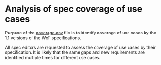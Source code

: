 # Analysis of spec coverage of use cases

Purpose of the [coverage.csv](./coverage.csv) file is to identify coverage of use cases by the 1.1 versions of the WoT specifications.

All spec editors are requested to assess the coverage of use cases by their specification.
It is likely that the same gaps and new requirements are identified multiple times for different use cases.


